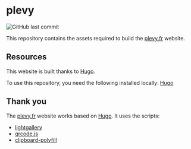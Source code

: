 # plevy

![GitHub last commit](https://img.shields.io/github/last-commit/picchono/plevy)

This repository contains the assets required to build the [plevy.fr](https://plevy.fr) website.

## Resources

This website is built thanks to [Hugo](https://gohugo.io/).

To use this repository, you need the following installed locally:
[Hugo](https://gohugo.io/)

## Thank you

The [plevy.fr](https://plevy.fr) website works based on [Hugo](https://gohugo.io/).
It uses the scripts:
- [lightgallery](http://www.lightgalleryjs.com/)
- [qrcode.js](https://davidshimjs.github.io/qrcodejs/)
- [clipboard-polyfill](https://github.com/lgarron/clipboard-polyfill)
